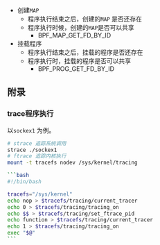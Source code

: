 * 创建`MAP`
  * 程序执行结束之后，创建的`MAP` 是否还存在
  * 程序执行时候，创建的`MAP`是否可以共享
    * BPF_MAP_GET_FD_BY_ID
* 挂载程序
  * 程序执行结束之后，挂载的程序是否还存在
  * 程序执行时，挂载的程序是否可以共享
    * BPF_PROG_GET_FD_BY_ID













## 附录

### trace程序执行

以`sockex1` 为例。

````bash
# strace 追踪系统调用
strace ./sockex1
# ftrace 追踪内核执行
mount -t tracefs nodev /sys/kernel/tracing

```bash
#!/bin/bash

tracefs="/sys/kernel"
echo nop > $tracefs/tracing/current_tracer
echo 0 > $tracefs/tracing/tracing_on
echo $$ > $tracefs/tracing/set_ftrace_pid
echo function > $tracefs/tracing/current_tracer
echo 1 > $tracefs/tracing/tracing_on
exec "$@"
```

````







